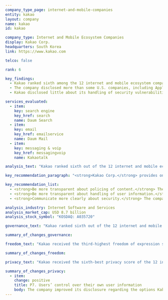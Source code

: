```yaml
---
company_type_page: internet-and-mobile-companies
entity: kakao
layout: company
name: kakao
id: kakao

company_type: Internet and Mobile Ecosystem Companies
display: Kakao Corp.
headquarters: South Korea
link: https://www.kakao.com

telco: false

rank: 6

key_findings:
  - Kakao ranked sixth among the 12 internet and mobile ecosystem companies evaluated, but disclosed more about policies affecting freedom of expression and privacy than many of its peers.
  - The company disclosed more than some U.S. companies, including Apple, about policies affecting freedom of expression.
  - Kakao disclosed little about its handling of security vulnerabilities and how it addresses data breaches.

services_evaluated:
  - item:
    key: search engine
    key_href: search
    name: Daum Search
  - item:
    key: email
    key_href: emailservice
    name: Daum Mail
  - item:
    key: messaging & voip
    key_href: messagingvoip
    name: Kakaotalk

analysis_text: "Kakao ranked sixth out of the 12 internet and mobile ecosystem companies evaluated, and failed to disclose sufficient information about policies and practices affecting freedom of expression and privacy. However, the company performed better than many companies in the Index, including Apple, and continued to outperform Samsung, the other South Korean internet and mobile ecosystem company evaluated, by roughly 21 points. Notably, South Korean law, such as requirements for grievance mechanisms, helped to boost the company’s performance. However, regulatory factors prevented disclosure in other areas. For example, laws requiring companies to remove copyrighted and defamatory content make it difficult to disclose information about certain types of lawful requests to remove or restrict content. Kakao would benefit from a clearer explanation to users about how the law affects what it does not disclose."

key_recommendation_paragraph: "<strong>Kakao Corp.</strong> provides online communication and search services in South Korea and internationally, with products that include web-based mail and messaging, a search engine, and maps and location services."

key_recommendation_list:
  - <strong>Be more transparent about policing of content.</strong> The company should disclose data about the volume and nature of content or accounts it restricts for terms of service violations.
  - <strong>Be more transparent about handling of user information.</strong> Kakao should improve its disclosure of whether and how it collects data by tracking users across the internet.
  - <strong>Communicate more clearly about security.</strong> The company should disclose more about its security policies and practices, including its policies for responding to data breaches.

analysis_industry: Internet Software and Services
analysis_market_cap: USD 8.7 billion
analysis_stock_symbol: "KOSDAQ: A035720"

governance_text: "Kakao ranked sixth out of the 12 internet and mobile ecosystem companies in the Governance category, below five U.S.-based companies, but scored higher than Apple. It disclosed a commitment to engage with stakeholders (G5) and more about its grievance and remedy processes (G6) than any other internet and mobile ecosystem company evaluated. While this is largely due to requirements under South Korean law, Kakao went beyond the legal requirements by providing users with an appeals mechanism for when content is removed in response to defamation claims. However, the company disclosed little regarding its implementation of human rights impact assessments on potential risks to freedom of expression and privacy (G4)."

summary_of_changes_governance:

freedom_text: "Kakao received the third-highest freedom of expression score among internet and mobile ecosystem companies, behind Twitter and Google. <br /><br /><strong>Content and account restrictions:</strong> Kakao led most of its peers in its clarity about what types of content and activities are prohibited across its services (F3, F4, F8). However, while Kakao disclosed more than most of its peers, on par with Microsoft, about what its rules are and its processes for enforcing them (F3), it disclosed no data about the volume or type of content removed or accounts deactivated as a result of terms of service violations (F4). The company earned the second-highest score after Twitter for its clear policies about notifying users when it removes content or restricts accounts (F8). <br /><br /><strong>Content and account restriction requests:</strong> Kakao disclosed less than Google, Oath, Twitter, and Facebook about its handling of government and private requests to remove content or restrict accounts, but it provided more information than Microsoft and Apple (F5-F7). Disclosure of its processes for responding to government and private requests (F5) was slightly above average, although disclosure of government requests was weaker than about private requests. Notably, the company did not provide data about government requests to restrict content or accounts from outside of South Korea (F6). Kakao disclosed more data than its peers, except for Twitter, about private requests it receives to block content or restrict user accounts (F7). <br /><br /><strong>Identity policy:</strong> Kakao stated it may require users to verify their identities with their phone number or an official ID in order to access some services (F11)."

summary_of_changes_freedom:

privacy_text: "Kakao received the sixth-best privacy score of the 12 internet and mobile ecosystem companies evaluated, falling behind five U.S.-headquartered companies, but scoring higher than Facebook. <br /><br /><strong>Handling of user information: </strong>Kakao disclosed less than most U.S. companies but more than Facebook about its handling of user information (P3-P9). Notably, Kakao received the highest score of any company in the Index for its disclosure of what types of user information it collects and shares (P3, P4), but was less transparent about its purpose for doing so (P5). While the company improved its disclosure of options KakaoTalk users have to control how their user information is used for targeted advertising, this suggested that targeted advertising is on by fault (P7). Kakao also disclosed nothing about whether it tracks users across the internet (P9). <br /><br /><strong>Requests for user information:</strong> Kakao disclosed less about how it handles government and private requests for user information than all U.S. internet and mobile ecosystem companies evaluated, but more than the rest of its peers (P10, P11). It provided no information about whether it notifies users of government or private requests for their information (P12).<br /><br /><strong>Security:</strong> Kakao ranked in the top half of internet and mobile ecosystem companies on its disclosure of its security policies, though it offered less disclosure than Google, Apple, Yandex, and Microsoft (P13-P18). It received full credit, along with Google, for disclosing what internal measures it takes to secure users’ information (P13). However, it provided little information about measures taken to address security vulnerabilities (P14) or about its handling of data breaches (P15). Kakao also disclosed less than most of its peers about its encryption practices across different services (P16)."

summary_of_changes_privacy:
  - item:
    change: positive
    title: P7. Users’ control over their own user information
    body: The company improved its disclosure regarding the options KakaoTalk users have to opt out of targeted advertising. although this suggests that targeted advertising is on by default. 
---
```

